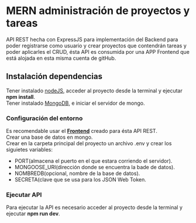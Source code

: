 # MERN administración de proyectos y tareas

API REST hecha con ExpressJS para implementación del Backend para poder registrarse como usuario y crear proyectos que contendrán tareas y poder aplicarles el CRUD, ésta API es consumida por una APP Frontend que está alojada en esta misma cuenta de gitHub.

## Instalación dependencias

Tener instalado [nodeJS](https://nodejs.org/es/), acceder al proyecto desde la terminal y ejecutar **npm install**. <br/>
Tener instalado [MongoDB](https://docs.mongodb.com/manual/installation/), e iniciar el servidor de mongo.

### Configuración del entorno

Es recomendable usar el [**Frontend**](https://github.com/emmanuelmenpe/MERN_adminProyectosFront) creado para ésta API REST.<br/>
Crear una base de datos en mongo.<br/>
Crear en la carpeta principal del proyecto un archivo .env y crear los siguietes variables:
- PORT(almacena el puerto en el que estara corriendo el servidor).
- MONGOOSE_URI(dirección donde se encuentra la bade de datos).
- NOMBREDB(opcional, nombre de la base de datos).
- SECRETA(clave que se usa para los JSON Web Token.<br/>


### Ejecutar API

Para ejecutar la API es necesario acceder al proyecto desde la terminal y ejecutar **npm run dev**.
